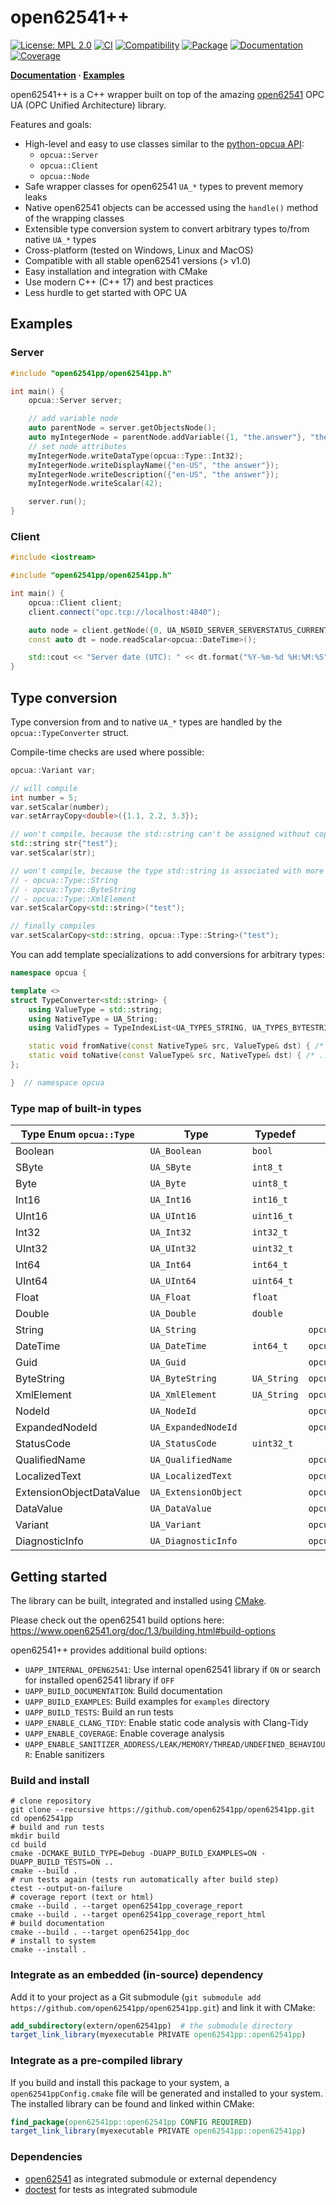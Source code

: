 # open62541++

[![License: MPL 2.0](https://img.shields.io/badge/License-MPL%202.0-blue.svg)](https://github.com/open62541pp/open62541pp/blob/master/LICENSE)
[![CI](https://github.com/open62541pp/open62541pp/actions/workflows/ci.yml/badge.svg)](https://github.com/open62541pp/open62541pp/actions/workflows/ci.yml)
[![Compatibility](https://github.com/open62541pp/open62541pp/actions/workflows/open62541-compatibility.yml/badge.svg)](https://github.com/open62541pp/open62541pp/actions/workflows/open62541-compatibility.yml)
[![Package](https://github.com/open62541pp/open62541pp/actions/workflows/package.yml/badge.svg)](https://github.com/open62541pp/open62541pp/actions/workflows/package.yml)
[![Documentation](https://github.com/open62541pp/open62541pp/actions/workflows/doc.yml/badge.svg)](https://github.com/open62541pp/open62541pp/actions/workflows/doc.yml)
[![Coverage](https://codecov.io/github/open62541pp/open62541pp/branch/master/graph/badge.svg?token=P87N1WRXC4)](https://codecov.io/github/open62541pp/open62541pp)

**[Documentation](https://open62541pp.github.io/open62541pp) · [Examples](https://github.com/open62541pp/open62541pp/tree/master/examples)**

open62541++ is a C++ wrapper built on top of the amazing [open62541](https://open62541.org) OPC UA (OPC Unified Architecture) library.

Features and goals:

- High-level and easy to use classes similar to the [python-opcua API](https://python-opcua.readthedocs.io):
  - `opcua::Server`
  - `opcua::Client`
  - `opcua::Node`
- Safe wrapper classes for open62541 `UA_*` types to prevent memory leaks
- Native open62541 objects can be accessed using the `handle()` method of the wrapping classes
- Extensible type conversion system to convert arbitrary types to/from native `UA_*` types
- Cross-platform (tested on Windows, Linux and MacOS)
- Compatible with all stable open62541 versions (> v1.0)
- Easy installation and integration with CMake
- Use modern C++ (C++ 17) and best practices
- Less hurdle to get started with OPC UA

## Examples

### Server

<!-- [[[cog
from pathlib import Path
import cog
cog.outl("```cpp")
cog.out(Path("examples/server_minimal.cpp").read_text())
cog.outl("```")
]]] -->
```cpp
#include "open62541pp/open62541pp.h"

int main() {
    opcua::Server server;

    // add variable node
    auto parentNode = server.getObjectsNode();
    auto myIntegerNode = parentNode.addVariable({1, "the.answer"}, "the answer");
    // set node attributes
    myIntegerNode.writeDataType(opcua::Type::Int32);
    myIntegerNode.writeDisplayName({"en-US", "the answer"});
    myIntegerNode.writeDescription({"en-US", "the answer"});
    myIntegerNode.writeScalar(42);

    server.run();
}
```
<!-- [[[end]]] -->

### Client

<!-- [[[cog
from pathlib import Path
import cog
cog.outl("```cpp")
cog.out(Path("examples/client_minimal.cpp").read_text())
cog.outl("```")
]]] -->
```cpp
#include <iostream>

#include "open62541pp/open62541pp.h"

int main() {
    opcua::Client client;
    client.connect("opc.tcp://localhost:4840");

    auto node = client.getNode({0, UA_NS0ID_SERVER_SERVERSTATUS_CURRENTTIME});
    const auto dt = node.readScalar<opcua::DateTime>();

    std::cout << "Server date (UTC): " << dt.format("%Y-%m-%d %H:%M:%S") << std::endl;
}
```
<!-- [[[end]]] -->

## Type conversion

Type conversion from and to native `UA_*` types are handled by the `opcua::TypeConverter` struct.

Compile-time checks are used where possible:

```cpp
opcua::Variant var;

// will compile
int number = 5;
var.setScalar(number);
var.setArrayCopy<double>({1.1, 2.2, 3.3});

// won't compile, because the std::string can't be assigned without copy (conversion needed)
std::string str{"test"};
var.setScalar(str);

// won't compile, because the type std::string is associated with more than one variant types:
// - opcua::Type::String
// - opcua::Type::ByteString
// - opcua::Type::XmlElement
var.setScalarCopy<std::string>("test");

// finally compiles
var.setScalarCopy<std::string, opcua::Type::String>("test");
```

You can add template specializations to add conversions for arbitrary types:

```cpp
namespace opcua {

template <>
struct TypeConverter<std::string> {
    using ValueType = std::string;
    using NativeType = UA_String;
    using ValidTypes = TypeIndexList<UA_TYPES_STRING, UA_TYPES_BYTESTRING, UA_TYPES_XMLELEMENT>;

    static void fromNative(const NativeType& src, ValueType& dst) { /* ... */ }
    static void toNative(const ValueType& src, NativeType& dst) { /* ... */ }
};

}  // namespace opcua
```

### Type map of built-in types

| Type Enum `opcua::Type`  | Type                 | Typedef     | Wrapper                           | Conversions               |
| ------------------------ | -------------------- | ----------- | --------------------------------- | ------------------------- |
| Boolean                  | `UA_Boolean`         | `bool`      |                                   |                           |
| SByte                    | `UA_SByte`           | `int8_t`    |                                   |                           |
| Byte                     | `UA_Byte`            | `uint8_t`   |                                   |                           |
| Int16                    | `UA_Int16`           | `int16_t`   |                                   |                           |
| UInt16                   | `UA_UInt16`          | `uint16_t`  |                                   |                           |
| Int32                    | `UA_Int32`           | `int32_t`   |                                   |                           |
| UInt32                   | `UA_UInt32`          | `uint32_t`  |                                   |                           |
| Int64                    | `UA_Int64`           | `int64_t`   |                                   |                           |
| UInt64                   | `UA_UInt64`          | `uint64_t`  |                                   |                           |
| Float                    | `UA_Float`           | `float`     |                                   |                           |
| Double                   | `UA_Double`          | `double`    |                                   |                           |
| String                   | `UA_String`          |             | `opcua::String`                   | `std::string`             |
| DateTime                 | `UA_DateTime`        | `int64_t`   | `opcua::DateTime`                 | `std::chrono::time_point` |
| Guid                     | `UA_Guid`            |             | `opcua::Guid`                     |                           |
| ByteString               | `UA_ByteString`      | `UA_String` | `opcua::ByteString`               | `std::string`             |
| XmlElement               | `UA_XmlElement`      | `UA_String` | `opcua::XmlElement`               | `std::string`             |
| NodeId                   | `UA_NodeId`          |             | `opcua::NodeId`                   |                           |
| ExpandedNodeId           | `UA_ExpandedNodeId`  |             | `opcua::ExpandedNodeId`           |                           |
| StatusCode               | `UA_StatusCode`      | `uint32_t`  |                                   |                           |
| QualifiedName            | `UA_QualifiedName`   |             | `opcua::QualifiedName`            |                           |
| LocalizedText            | `UA_LocalizedText`   |             | `opcua::LocalizedText`            |                           |
| ExtensionObjectDataValue | `UA_ExtensionObject` |             | `opcua::ExtensionObjectDataValue` |                           |
| DataValue                | `UA_DataValue`       |             | `opcua::DataValue`                |                           |
| Variant                  | `UA_Variant`         |             | `opcua::Variant`                  |                           |
| DiagnosticInfo           | `UA_DiagnosticInfo`  |             | `opcua::DiagnosticInfo`           |                           |

## Getting started

The library can be built, integrated and installed using [CMake](https://cmake.org/runningcmake/).

Please check out the open62541 build options here: https://www.open62541.org/doc/1.3/building.html#build-options

open62541++ provides additional build options:

- `UAPP_INTERNAL_OPEN62541`: Use internal open62541 library if `ON` or search for installed open62541 library if `OFF`
- `UAPP_BUILD_DOCUMENTATION`: Build documentation
- `UAPP_BUILD_EXAMPLES`: Build examples for `examples` directory
- `UAPP_BUILD_TESTS`: Build an run tests
- `UAPP_ENABLE_CLANG_TIDY`: Enable static code analysis with Clang-Tidy
- `UAPP_ENABLE_COVERAGE`: Enable coverage analysis
- `UAPP_ENABLE_SANITIZER_ADDRESS/LEAK/MEMORY/THREAD/UNDEFINED_BEHAVIOUR`: Enable sanitizers

### Build and install

```shell
# clone repository
git clone --recursive https://github.com/open62541pp/open62541pp.git
cd open62541pp
# build and run tests
mkdir build
cd build
cmake -DCMAKE_BUILD_TYPE=Debug -DUAPP_BUILD_EXAMPLES=ON -DUAPP_BUILD_TESTS=ON ..
cmake --build .
# run tests again (tests run automatically after build step)
ctest --output-on-failure
# coverage report (text or html)
cmake --build . --target open62541pp_coverage_report
cmake --build . --target open62541pp_coverage_report_html
# build documentation
cmake --build . --target open62541pp_doc
# install to system
cmake --install .
```

### Integrate as an embedded (in-source) dependency

Add it to your project as a Git submodule (`git submodule add https://github.com/open62541pp/open62541pp.git`) and link it with CMake:

```cmake
add_subdirectory(extern/open62541pp)  # the submodule directory
target_link_library(myexecutable PRIVATE open62541pp::open62541pp)
```

### Integrate as a pre-compiled library

If you build and install this package to your system, a `open62541ppConfig.cmake` file will be generated and installed to your system.
The installed library can be found and linked within CMake:

```cmake 
find_package(open62541pp::open62541pp CONFIG REQUIRED)
target_link_library(myexecutable PRIVATE open62541pp::open62541pp)
```

### Dependencies

- [open62541](https://github.com/open62541/open62541) as integrated submodule or external dependency
- [doctest](https://github.com/doctest/doctest) for tests as integrated submodule
